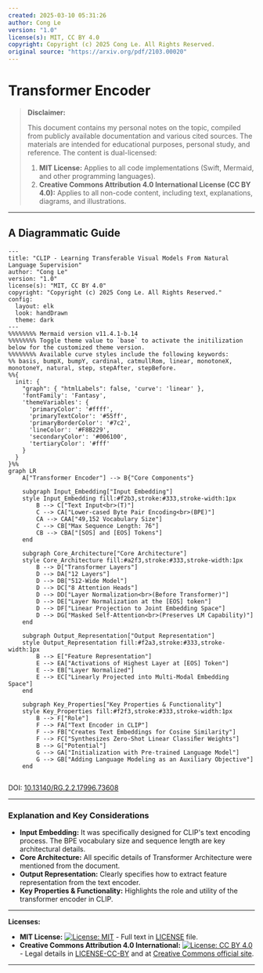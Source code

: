 ```yaml
---
created: 2025-03-10 05:31:26
author: Cong Le
version: "1.0"
license(s): MIT, CC BY 4.0
copyright: Copyright (c) 2025 Cong Le. All Rights Reserved.
original source: "https://arxiv.org/pdf/2103.00020"
---
```




# Transformer Encoder
> **Disclaimer:**
>
> This document contains my personal notes on the topic,
> compiled from publicly available documentation and various cited sources.
> The materials are intended for educational purposes, personal study, and reference.
> The content is dual-licensed:
> 1. **MIT License:** Applies to all code implementations (Swift, Mermaid, and other programming languages).
> 2. **Creative Commons Attribution 4.0 International License (CC BY 4.0):** Applies to all non-code content, including text, explanations, diagrams, and illustrations.
---


## A Diagrammatic Guide 



```mermaid
---
title: "CLIP - Learning Transferable Visual Models From Natural Language Supervision"
author: "Cong Le"
version: "1.0"
license(s): "MIT, CC BY 4.0"
copyright: "Copyright (c) 2025 Cong Le. All Rights Reserved."
config:
  layout: elk
  look: handDrawn
  theme: dark
---
%%%%%%%% Mermaid version v11.4.1-b.14
%%%%%%%% Toggle theme value to `base` to activate the initilization below for the customized theme version.
%%%%%%%% Available curve styles include the following keywords:
%% basis, bumpX, bumpY, cardinal, catmullRom, linear, monotoneX, monotoneY, natural, step, stepAfter, stepBefore.
%%{
  init: {
    "graph": { "htmlLabels": false, 'curve': 'linear' },
    'fontFamily': 'Fantasy',
    'themeVariables': {
      'primaryColor': '#ffff',
      'primaryTextColor': '#55ff',
      'primaryBorderColor': '#7c2',
      'lineColor': '#F8B229',
      'secondaryColor': '#006100',
      'tertiaryColor': '#fff'
    }
  }
}%%
graph LR
    A["Transformer Encoder"] --> B{"Core Components"}

    subgraph Input_Embedding["Input Embedding"]
    style Input_Embedding fill:#f2b3,stroke:#333,stroke-width:1px
        B --> C["Text Input<br>(T)"]
        C --> CA["Lower-cased Byte Pair Encoding<br>(BPE)"]
        CA --> CAA["49,152 Vocabulary Size"]
        C --> CB["Max Sequence Length: 76"]
        CB --> CBA["[SOS] and [EOS] Tokens"]
    end

    subgraph Core_Architecture["Core Architecture"]
    style Core_Architecture fill:#a2f3,stroke:#333,stroke-width:1px
        B --> D["Transformer Layers"]
        D --> DA["12 Layers"]
        D --> DB["512-Wide Model"]
        D --> DC["8 Attention Heads"]
        D --> DD["Layer Normalization<br>(Before Transformer)"]
        D --> DE["Layer Normalization at the [EOS] token"]
        D --> DF["Linear Projection to Joint Embedding Space"]
        D --> DG["Masked Self-Attention<br>(Preserves LM Capability)"]
    end

    subgraph Output_Representation["Output Representation"]
    style Output_Representation fill:#f2a3,stroke:#333,stroke-width:1px
        B --> E["Feature Representation"]
        E --> EA["Activations of Highest Layer at [EOS] Token"]
        E --> EB["Layer Normalized"]
        E --> EC["Linearly Projected into Multi-Modal Embedding Space"]
    end

    subgraph Key_Properties["Key Properties & Functionality"]
    style Key_Properties fill:#f2f3,stroke:#333,stroke-width:1px
        B --> F["Role"]
        F --> FA["Text Encoder in CLIP"]
        F --> FB["Creates Text Embeddings for Cosine Similarity"]
        F --> FC["Synthesizes Zero-Shot Linear Classiﬁer Weights"]
        B --> G["Potential"]
        G --> GA["Initialization with Pre-trained Language Model"]
        G --> GB["Adding Language Modeling as an Auxiliary Objective"]
    end
    
```


DOI: [10.13140/RG.2.2.17996.73608](http://dx.doi.org/10.13140/RG.2.2.17996.73608)



---

### Explanation and Key Considerations

*   **Input Embedding:** It was specifically designed for CLIP's text encoding process. The BPE vocabulary size and sequence length are key architectural details.
*   **Core Architecture:** All specific details of Transformer Architecture were mentioned from the document.
*   **Output Representation:** Clearly specifies how to extract feature representation from the text encoder.
*   **Key Properties & Functionality:**  Highlights the role and utility of the transformer encoder in CLIP.



---
**Licenses:**

- **MIT License:**  [![License: MIT](https://img.shields.io/badge/License-MIT-yellow.svg)](LICENSE) - Full text in [LICENSE](LICENSE) file.
- **Creative Commons Attribution 4.0 International:** [![License: CC BY 4.0](https://licensebuttons.net/l/by/4.0/88x31.png)](LICENSE-CC-BY) - Legal details in [LICENSE-CC-BY](LICENSE-CC-BY) and at [Creative Commons official site](http://creativecommons.org/licenses/by/4.0/).

---